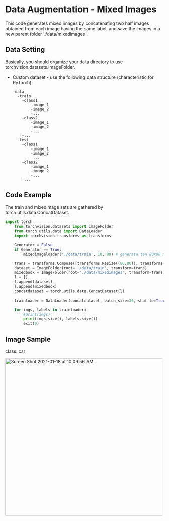 # Data Augmentation - Mixed Images

This code generates mixed images by concatenating two half images obtained from each image having the same label, and save the images in a new parent folder './data/mixedimages'. 


## Data Setting

Basically, you should organize your data directory to use torchvision.datasets.ImageFolder.

+ Custom dataset - use the following data structure (characteristic for PyTorch):
    ```
    -data
      -train
        -class1
            -image_1
            -image_2
            -...
        -class2
            -image_1
            -image_2
            -...
        -...
      -test
        -class1
            -image_1
            -image_2
            -...
        -class2
            -image_1
            -image_2
            -...
        -...
    ```

## Code Example
The train and mixedimage sets are gathered by torch.utils.data.ConcatDataset.
```python
import torch
    from torchvision.datasets import ImageFolder
    from torch.utils.data import DataLoader
    import torchvision.transforms as transforms

    Generator = False
    if Generator == True:
        mixedimageloader('./data/train', 10, 80) # generate ten 80x80 mixed images each class

    trans = transforms.Compose([transforms.Resize((80,80)), transforms.ToTensor()])
    dataset = ImageFolder(root='./data/train', transform=trans)
    mixedbook = ImageFolder(root='./data/mixedimages', transform=trans)
    l = []
    l.append(dataset)
    l.append(mixedbook)
    concatdataset = torch.utils.data.ConcatDataset(l)

    trainloader = DataLoader(concatdataset, batch_size=30, shuffle=True)

    for imgs, labels in trainloader:
        #print(imgs)
        print(imgs.size(), labels.size())
        exit(0)
```
## Image Sample

class: car

<img width="500" alt="Screen Shot 2021-01-18 at 10 09 56 AM" src="https://user-images.githubusercontent.com/52735725/104894781-68d88c80-5975-11eb-850e-5a2605d83589.png">
